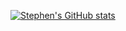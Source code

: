 [![Stephen's GitHub stats](https://github-readme-stats.vercel.app/api?username=Stephen-Arsenault)](https://github.com/anuraghazra/github-readme-stats)
